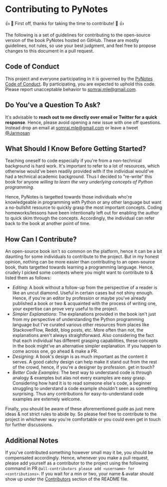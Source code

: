 # Contributing to PyNotes

:+1: :tada:  First off, thanks for taking the time to contribute! :tada: :+1:

The following is a set of guidelines for contributing to the open-source version of the book PyNotes hosted on GitHub. These are mostly guidelines, not rules, so use your best judgment, and feel free to propose changes to this document in a pull request.

## Code of Conduct

This project and everyone participating in it is governed by the [PyNotes Code of Conduct](https://github.com/Jarmos-san/pynotes/blob/master/CODE_OF_CONDUCT.md). By participating, you are expected to uphold this code. Please report unacceptable behavior to somraj.mle@gmail.com.

## Do You've a Question To Ask?

It's advisable to **reach out to me directly over email or Twitter for a quick response**. Hence, please avoid opening a new issue with one off questions. Instead drop an email at somraj.mle@gmail.com or leave a tweet [@Jarmosan](https://twitter.com/Jarmosan)

## What Should I Know Before Getting Started?

Teaching oneself to code especially if you're from a non-technical background is hard work. It's important to refer to a lot of resources, which otherwise would've been readily provided with if the individual would've had a technical academic background. Thus I decided to "re-write" this book for anyone *willing to learn the very underlying concepts of Python programming*.

Hence, PyNotes is targetted towards those individuals who're knowledgeable in programming with Python or any other language but want a no-bullshit resource to quickly grasp the most important concepts. Coding homeworks/lessons have been intentionally left out for enabling the author to quick skim through the concepts. Accordingly, the individual can refer back to the book at another point of time.

## How Can I Contribute?

An open-source book isn't so common on the platform, hence it can be a bit daunting for some individuals to contribute to the project. But in my honest opinion, nothing can be more easier than contributing to an open-source book, thats targetted towards learning a programming language. Hence, crudely I picked some contexts where you might want to contribute to & listed them as follows:

- *Editing*: A book without a follow-up from the perspective of a reader is like an uncut diamond. Useful in certain cases but not shiny enough. Hence, if you're an editor by profession or maybe you've already published a book or two & acquainted with the process of writing one, your expertise can prove very useful to the project.
- *Simpler Explanations*: The explanations provided in the book isn't just from my perspective of understanding the Python programming language but I've curated various other resources from places like StackoverFlow, Reddit, blog posts, etc. More often than not, the explanations aren't always straightforward. Also considering the fact that each individual has different grasping capabilities, these concepts in the book might've an alternative simpler explanation. If you happen to come across one, go ahead & make a PR.
- *Designing*: A book's design is as much important as the content it serves. A good catchy design can help make it stand out from the rest of the crowd, hence, if you're a designer by profession. get in touch?
- *Better Code Examples*: The best way to understand code is through analogy & examples but alas not every examples are easy grasp. Considering how hard it is to read someone else's code, a beginner struggling to understand a code example shouldn't seen as something surprising. Thus any contributions for easy-to-understand code examples are extemely welcome.

Finally, you should be aware of these aforementioned guide as just mere ideas & not strict rules to abide by. So please feel free to contribute to the project in whichever way you're comfortable or you could even get in touch for further discussions.

## Additional Notes

If you've contributed something however small may it be, you should be compensated accordingly. Hence, whenever you make a pull request, please add yourself as a contributor to the project using the following command in PR `@all-contributors please add <username> for <contributions>`. If you wait for a min or two, your name & avatar should show up under the [Contributors](https://github.com/Jarmos-san/pynotes/blob/master/README.md#contributors-) section of the README file.
